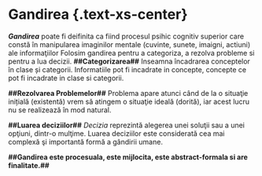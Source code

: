# **Gandirea** {.text-xs-center}

_**Gandirea**_ poate fi deifinita ca fiind procesul psihic cognitiv superior care constă în manipularea imaginilor mentale (cuvinte, sunete, imaigni, actiuni) ale informaţiilor
Folosim gandirea pentru a categoriza, a rezolva probleme si pentru a lua decizii.
**##Categorizarea##**
Inseamna încadrarea conceptelor în clase și categorii. Informatiile pot fi incadrate in concepte, concepte ce pot fi incadrate in clase si categorii.

**##Rezolvarea Problemelor##**
Problema apare atunci când de la o situaţie inițială (existentă) vrem să atingem o situaţie ideală (dorită), iar acest lucru nu se realizează în mod natural.

**##Luarea deciziilor##**
_Decizia_ reprezintă alegerea unei soluţii sau a unei opţiuni, dintr-o mulţime. Luarea deciziilor este considerată cea mai complexă şi importantă formă a gândirii umane. 

**##Gandirea este procesuala, este mijlocita, este abstract-formala si are finalitate.##**